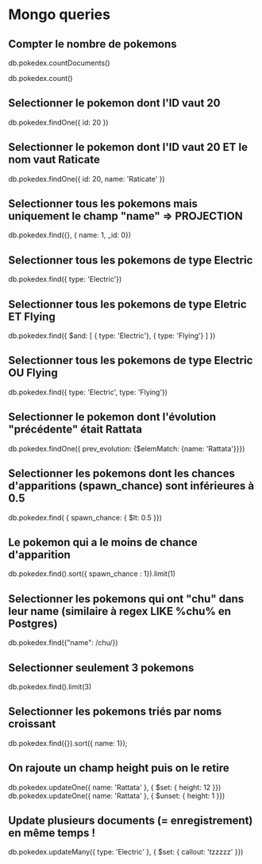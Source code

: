 # Mongo queries

## Compter le nombre de pokemons

db.pokedex.countDocuments()

db.pokedex.count()

## Selectionner le pokemon dont l'ID vaut 20

db.pokedex.findOne({ id: 20 })

## Selectionner le pokemon dont l'ID vaut 20 ET le nom vaut Raticate

db.pokedex.findOne({ id: 20, name: 'Raticate' })

## Selectionner tous les pokemons mais uniquement le champ "name" => PROJECTION 

db.pokedex.find({}, { name: 1, _id: 0})

## Selectionner tous les pokemons de type Electric

db.pokedex.find({ type: 'Electric'})

## Selectionner tous les pokemons de type Eletric ET Flying

db.pokedex.find({ $and: [ { type: 'Electric'}, { type: 'Flying'} ] })

## Selectionner tous les pokemons de type Electric OU Flying

db.pokedex.find({ type: 'Electric', type: 'Flying'})

## Selectionner le pokemon dont l'évolution "précédente" était Rattata

db.pokedex.findOne({ prev_evolution: {$elemMatch: {name: 'Rattata'}}})

## Selectionner les pokemons dont les chances d'apparitions (spawn_chance) sont inférieures à 0.5

db.pokedex.find( { spawn_chance: { $lt: 0.5 }})

## Le pokemon qui a le moins de chance d'apparition

db.pokedex.find().sort({ spawn_chance : 1}).limit(1)

## Selectionner les pokemons qui ont "chu" dans leur name (similaire à regex LIKE %chu% en Postgres)

db.pokedex.find({"name": /chu/})

## Selectionner seulement 3 pokemons

db.pokedex.find().limit(3)

## Selectionner les pokemons triés par noms croissant

db.pokedex.find({}).sort({ name: 1});

## On rajoute un champ height puis on le retire

db.pokedex.updateOne({ name: 'Rattata' }, { $set: { height: 12 }})
db.pokedex.updateOne({ name: 'Rattata' }, { $unset: { height: 1 }})

## Update plusieurs documents (= enregistrement) en même temps !

db.pokedex.updateMany({ type: 'Electric' }, { $set: { callout: 'tzzzzz' }})
